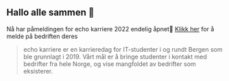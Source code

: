 ## Hallo alle sammen 👋

Nå har påmeldingen for echo karriere 2022 endelig åpnet🥳
[Klikk her](https://www.echokarriere.no/for-bedrifter/pamelding/) for å melde på bedriften deres

> echo karriere er en karrieredag for IT-studenter i og rundt Bergen som ble grunnlagt i 2019. Vårt mål er å bringe studenter i kontakt med bedrifter fra hele Norge, og vise mangfoldet av bedrifter som eksisterer.
